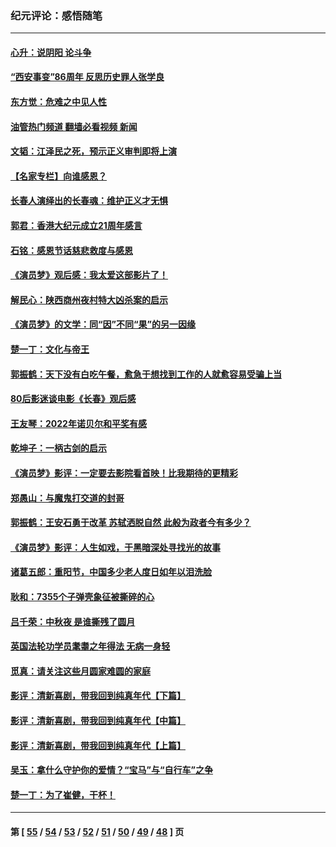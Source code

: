 ### 纪元评论：感悟随笔
---
#### [心升：说阴阳 论斗争](../../pages/nsc1035/n13885189.md?12260330) 
#### [“西安事变”86周年 反思历史罪人张学良](../../pages/nsc1035/n13882019.md?12260330) 
#### [东方觉：危难之中见人性](../../pages/nsc1035/n13881549.md?12260330) 
#### [油管热门频道 翻墙必看视频 新闻](ok?12260330)
#### [文韬：江泽民之死，预示正义审判即将上演](../../pages/nsc1035/n13877698.md?12260330) 
#### [【名家专栏】向谁感恩？](../../pages/nsc1035/n13873797.md?12260330) 
#### [长春人演绎出的长春魂：维护正义才无惧](../../pages/nsc1035/n13871764.md?12260330) 
#### [郭君：香港大纪元成立21周年感言](../../pages/nsc1035/n13871269.md?12260330) 
#### [石铭：感恩节话慈悲救度与感恩](../../pages/nsc1035/n13869863.md?12260330) 
#### [《演员梦》观后感：我太爱这部影片了！](../../pages/nsc1035/n13866783.md?12260330) 
#### [解民心：陕西商州夜村特大凶杀案的启示](../../pages/nsc1035/n13865339.md?12260330) 
#### [《演员梦》的文学：同“因”不同“果”的另一因缘](../../pages/nsc1035/n13863930.md?12260330) 
#### [楚一丁：文化与帝王](../../pages/nsc1035/n13863143.md?12260330) 
#### [郭振鹤：天下没有白吃午餐，愈急于想找到工作的人就愈容易受骗上当](../../pages/nsc1035/n13860772.md?12260330) 
#### [80后影迷谈电影《长春》观后感](../../pages/nsc1035/n13852708.md?12260330) 
#### [王友琴：2022年诺贝尔和平奖有感](../../pages/nsc1035/n13848079.md?12260330) 
#### [乾坤子：一柄古剑的启示](../../pages/nsc1035/n13841954.md?12260330) 
#### [《演员梦》影评：一定要去影院看首映！比我期待的更精彩](../../pages/nsc1035/n13840865.md?12260330) 
#### [郑愚山：与魔鬼打交道的封哥](../../pages/nsc1035/n13840314.md?12260330) 
#### [郭振鹤：王安石勇于改革 苏轼洒脱自然 此般为政者今有多少？](../../pages/nsc1035/n13836901.md?12260330) 
#### [《演员梦》影评：人生如戏，于黑暗深处寻找光的故事](../../pages/nsc1035/n13832182.md?12260330) 
#### [诸葛五郎：重阳节，中国多少老人度日如年以泪洗脸](../../pages/nsc1035/n13831696.md?12260330) 
#### [耿和：7355个子弹壳象征被撕碎的心](../../pages/nsc1035/n13830612.md?12260330) 
#### [吕千荣：中秋夜 是谁撕残了圆月](../../pages/nsc1035/n13824365.md?12260330) 
#### [英国法轮功学员耄耋之年得法 无病一身轻](../../pages/nsc1035/n13821415.md?12260330) 
#### [觅真：请关注这些月圆家难圆的家庭](../../pages/nsc1035/n13817374.md?12260330) 
#### [影评：清新喜剧，带我回到纯真年代【下篇】](../../pages/nsc1035/n13806698.md?12260330) 
#### [影评：清新喜剧，带我回到纯真年代【中篇】](../../pages/nsc1035/n13806120.md?12260330) 
#### [影评：清新喜剧，带我回到纯真年代【上篇】](../../pages/nsc1035/n13805467.md?12260330) 
#### [吴玉：拿什么守护你的爱情？“宝马”与“自行车”之争](../../pages/nsc1035/n13804482.md?12260330) 
#### [楚一丁：为了崔健，干杯！](../../pages/nsc1035/n13802006.md?12260330) 

---
#### 第 [ [55](./55.md?12260330) / [54](./54.md?12260330) / [53](./53.md?12260330) / [52](./52.md?12260330) / [51](./51.md?12260330) / [50](./50.md?12260330) / [49](./49.md?12260330) / [48](./48.md?12260330) ] 页
